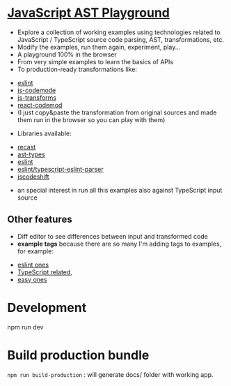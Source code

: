 # [JavaScript AST Playground](https://cancerberosgx.github.io/js-ast-experiments-of-mine/)

 * Explore a collection of working examples using technologies related to JavaScript / TypeScript source code parsing, AST, transformations, etc. 
 * Modify the examples, run them again, experiment, play...
 * A playground 100% in the browser
 * From very simple examples to learn the basics of APIs
 * To production-ready transformations like: 
  - [eslint](https://github.com/eslint/eslint/tree/master/lib/rules)
  - [js-codemode](https://github.com/cpojer/js-codemod)
  - [js-transforms](https://github.com/jhgg/js-transforms)
  - [react-codemod](https://github.com/reactjs/react-codemod) 
  - (I just copy&paste the transformation from original sources and made them run in the browser so you can play with them)
 * Libraries available:
  - [recast](https://github.com/benjamn/recast)
  - [ast-types](https://github.com/benjamn/ast-types)
  - [eslint](https://github.com/eslint/)
  - [eslint/typescript-eslint-parser](https://github.com/eslint/typescript-eslint-parser)
  - [jscodeshift](https://github.com/facebook/jscodeshift)
 * an special interest in run all this examples also against TypeScript input source

## Other features

 * Diff editor to see differences between input and transformed code
 * **example tags** because there are so many I'm adding tags to examples, for example: 
  - [eslint ones](http://localhost:3000/#showTaggedExamples=technology/eslint)
  - [TypeScript related](http://localhost:3000/#showTaggedExamples=language/TypeScript), 
  - [easy ones](http://localhost:3000/#showTaggedExamples=difficulty/easy)

# Development

npm run dev


# Build production bundle

`npm run build-production` : will generate docs/ folder with working app.

